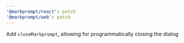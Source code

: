 ```yaml
---
'@markprompt/react': patch
'@markprompt/web': patch
---
```


Add `closeMarkprompt`, allowing for programmatically closing the dialog
